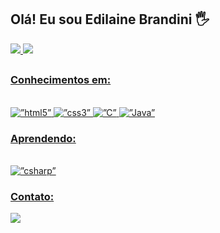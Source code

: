 ## Olá! Eu sou Edilaine Brandini 🖐️
</div>
 <a href= " https://github.com/Edilaine-priscila">
 <img eight="180em" src=https://github-readme-stats.vercel.app/api?username=Edilaine-priscila&show_icons=true&theme=dracula&include_all_commits=true&count_private=true"/>
 <img eight="180em" src=https://github-readme-stats.vercel.app/api/top-langs/?username=Edilaine-priscila&layout=compact&langs_count=16&theme=dracula   
</div>

##

### Conhecimentos em: 
<div style=”display: inline_block”><br/>
   <img align=”center” alt=”html5” src=https://img.shields.io/badge/HTML5-E34F26?style=for-the-badge&logo=html5&logoColor=white/>
   <img align=”center” alt=”css3” src=https://img.shields.io/badge/CSS3-1572B6?style=for-the-badge&logo=css3&logoColor=white/>
   <img align=”center” alt=”C” src=https://img.shields.io/badge/C-00599C?style=for-the-badge&logo=c&logoColor=White/>
   <img align=”center” alt=”Java” src=https://img.shields.io/badge/Java-ED8B00?style=for-the-badge&logo=openjdk&logoColor=white)>
 </div>

  ### Aprendendo:
  <div style=”display: inline_block”><br/>
     <img align=”center” alt=”csharp” src="https://img.shields.io/badge/C%23-239120?style=for-the-badge&logo=c-sharp&logoColor=white"/>
  </div>

### Contato:
<div>
    <a href="https://www.linkedin.com/in/edilaine-brandini-45b6651a4 "  target="_blank"> <img src=https://img.shields.io/badge/LinkedIn-0077B5?style=for-the-badge&logo=linkedin&logoColor=white)> </a>                                                                                                                       
</div>


                                                                                                                         
